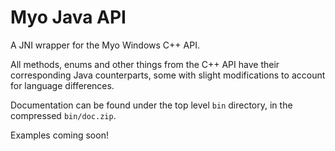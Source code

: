 # Myo Java API
A JNI wrapper for the Myo Windows C++ API.

All methods, enums and other things from the C++ API have their corresponding Java counterparts, some with slight modifications
to account for language differences.

Documentation can be found under the top level `bin` directory, in the compressed `bin/doc.zip`.

Examples coming soon!
